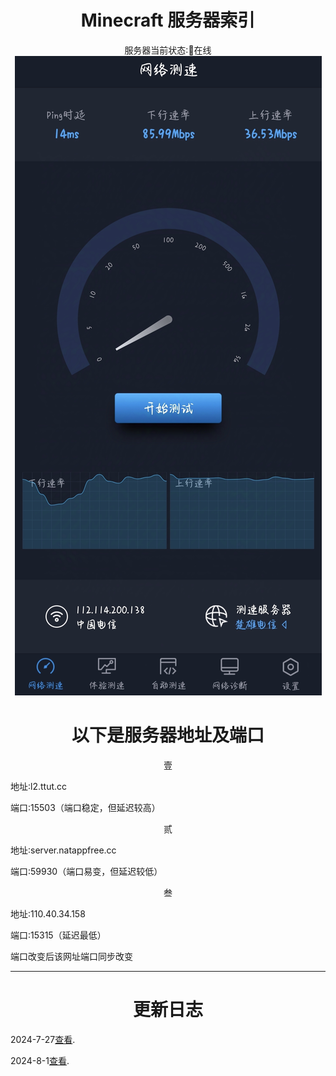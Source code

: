 
<h1 align='center'> Minecraft   服务器索引</h1>
<p align='center'>
服务器当前状态∶🌵在线
  <img src="https://github.com/Pjp2064/P/blob/395f200aed96036543b2dbd4d963143ebb1d64b9/Wl.jpg" alt="some_text">
</p>
<h1 align='center'>以下是服务器地址及端口</h1>

<p align='center'>壹</p>

<p align='center1'>地址∶l2.ttut.cc</p>
<p align='center1'>端口∶15503（端口稳定，但延迟较高）</p>
<p align='center'>贰</p>
<p align='center1'>地址∶server.natappfree.cc</p>
<p align='center1'>端口∶59930（端口易变，但延迟较低）</p>
<p align="center">叁</p>
<p>地址∶110.40.34.158</p>
<p>端口∶15315（延迟最低）</p>

<p>端口改变后该网址端口同步改变</p>
<hr>
<h1 align='center'>更新日志</h1>
<p>2024-7-27<a href="https://github.com/Pjp2064/update/blob/bfd50381050b17dc5dc5b76bc215ca99f9687dee/2024-7-27.md">查看</a>.</P>
<p>2024-8-1<a href="https://github.com/Pjp2064/update/blob/7b2f281531717d65ce63c0da234ad336e44e3f08/2024-8-1.md">查看</a>.</P>
